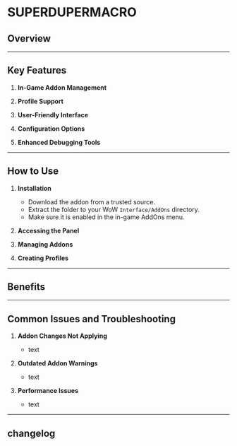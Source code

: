 # SUPERDUPERMACRO

## Overview

---

## Key Features

1. **In-Game Addon Management**

2. **Profile Support**

3. **User-Friendly Interface**

4. **Configuration Options**

5. **Enhanced Debugging Tools**

---

## How to Use

1. **Installation**
   - Download the addon from a trusted source.
   - Extract the folder to your WoW `Interface/AddOns` directory.
   - Make sure it is enabled in the in-game AddOns menu.

2. **Accessing the Panel**

3. **Managing Addons**

4. **Creating Profiles**

---

## Benefits

---

## Common Issues and Troubleshooting

1. **Addon Changes Not Applying**
   - text

2. **Outdated Addon Warnings**
   - text

3. **Performance Issues**
   - text

---

## changelog

